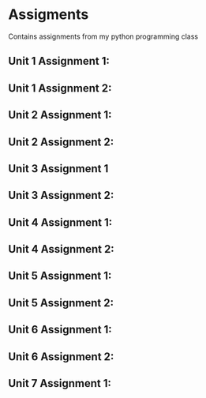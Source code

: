 # Assigments
Contains assignments from my python programming class
## Unit 1 Assignment 1:
## Unit 1 Assignment 2:
## Unit 2 Assignment 1:
## Unit 2 Assignment 2:
## Unit 3 Assignment 1
## Unit 3 Assignment 2:
## Unit 4 Assignment 1:
## Unit 4 Assignment 2:
## Unit 5 Assignment 1:
## Unit 5 Assignment 2:
## Unit 6 Assignment 1:
## Unit 6 Assignment 2:
## Unit 7 Assignment 1:
